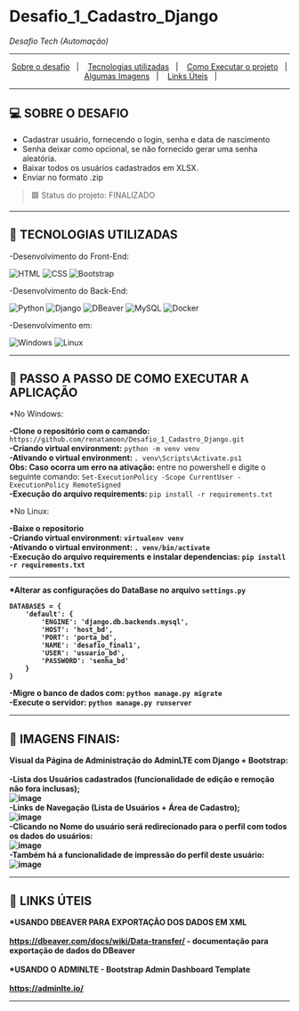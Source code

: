 # Desafio_1_Cadastro_Django

<i>Desafio Tech (Automação)</i><br>

<hr>
<p align="center">
  <a href="#desafio">Sobre o desafio</a>&nbsp;&nbsp;&nbsp;|&nbsp;&nbsp;&nbsp;
  <a href="#tecnologias">Tecnologias utilizadas</a>&nbsp;&nbsp;&nbsp;|&nbsp;&nbsp;&nbsp;
  <a href="#instalacao">Como Executar o projeto</a>&nbsp;&nbsp;&nbsp;|&nbsp;&nbsp;&nbsp;  
  <a href="#imagens">Algumas Imagens</a>&nbsp;&nbsp;&nbsp;|&nbsp;&nbsp;&nbsp; 
  <a href="#links_apps">Links Úteis</a>&nbsp;&nbsp;&nbsp;|&nbsp;&nbsp;&nbsp;
</p>
<hr>

## <a id="projeto"> 💻 SOBRE O DESAFIO </a><br>

- Cadastrar usuário, fornecendo o login, senha e data de nascimento
- Senha deixar como opcional, se não fornecido gerar uma senha aleatória.
- Baixar todos os usuários cadastrados em XLSX.
- Enviar no formato .zip

> 🟩 Status do projeto: FINALIZADO <br>
<hr>
  
  ## <a id="tecnologias"> 🧪 TECNOLOGIAS UTILIZADAS </a>

-Desenvolvimento do Front-End:

![HTML](https://img.shields.io/badge/HTML5-E34F26?style=for-the-badge&logo=html5&logoColor=white)
![CSS](https://img.shields.io/badge/CSS3-1572B6?style=for-the-badge&logo=css3&logoColor=white)
![Bootstrap](https://img.shields.io/badge/Bootstrap-563D7C?style=for-the-badge&logo=bootstrap&logoColor=white)

-Desenvolvimento do Back-End:

![Python](https://img.shields.io/badge/Python-3776AB?style=for-the-badge&logo=python&logoColor=white)
![Django](https://img.shields.io/badge/Django-092E20?style=for-the-badge&logo=django&logoColor=green)
![DBeaver](https://img.shields.io/badge/Django-092E20?style=for-the-badge&logo=django&logoColor=green)
![MySQL](https://img.shields.io/badge/MySQL-005C84?style=for-the-badge&logo=mysql&logoColor=white)
![Docker](https://img.shields.io/badge/Docker-2CA5E0?style=for-the-badge&logo=docker&logoColor=white)

-Desenvolvimento em:

![Windows](https://img.shields.io/badge/Windows-0078D6?style=for-the-badge&logo=windows&logoColor=white)
![Linux](https://img.shields.io/badge/Linux-FCC624?style=for-the-badge&logo=linux&logoColor=black)

<hr>

## <a id="instalacao"> 🔴 PASSO A PASSO DE COMO EXECUTAR A APLICAÇÃO </a> 

*No Windows:

<b>-Clone o repositório com o camando:</b> `https://github.com/renatamoon/Desafio_1_Cadastro_Django.git` <br>
<b>-Criando virtual environment:</b> `python -m venv venv`<br>
<b>-Ativando o virtual environment: </b>`. venv\Scripts\Activate.ps1`<br>
<b>Obs: Caso ocorra um erro na ativação:</b> entre no powershell e digite o seguinte comando: `Set-ExecutionPolicy -Scope CurrentUser -ExecutionPolicy RemoteSigned`<br>
<b>-Execução do arquivo requirements: </b>`pip install -r requirements.txt`<br>

*No Linux:

<b>-Baixe o repositorio<br>
<b>-Criando virtual environment:</b> `virtualenv venv`<br>
<b>-Ativando o virtual environment:</b> `. venv/bin/activate`<br>
<b>-Execução do arquivo requirements e instalar dependencias:</b> `pip install -r requirements.txt`<br>
  
 <hr> 
  
*Alterar as configurações do DataBase no arquivo <b>`settings.py`</b> <br>

```
DATABASES = {
    'default': {
        'ENGINE': 'django.db.backends.mysql',
        'HOST': 'host_bd',
        'PORT': 'porta_bd',
        'NAME': 'desafio_final1',
        'USER': 'usuario_bd',
        'PASSWORD': 'senha_bd'    
    }
}
```

-Migre o banco de dados com: `python manage.py migrate` <br>
-Execute o servidor: `python manage.py runserver` <br>
  
<hr>

## <a id="imagens"> 🔴 IMAGENS FINAIS: </a> 

Visual da Página de Administração do AdminLTE com Django + Bootstrap:<br>
<br>
-Lista dos Usuários cadastrados (funcionalidade de edição e remoção não fora inclusas);
<br>
![image](https://user-images.githubusercontent.com/87100340/143511328-98bfc273-842d-4ea6-8820-671d1690b0c0.png)
<br>
-Links de Navegação (Lista de Usuários + Área de Cadastro);<br>
![image](https://user-images.githubusercontent.com/87100340/143511473-0eba91e3-b901-42ee-a39f-23b6f29288d0.png)
<br>
-Clicando no Nome do usuário será redirecionado para o perfil com todos os dados do usuários:
<br>
![image](https://user-images.githubusercontent.com/87100340/143511496-8a836b97-6370-4a40-90b6-3b2821a2b1c6.png)
<br>
-Também há a funcionalidade de impressão do perfil deste usuário:
<br>
![image](https://user-images.githubusercontent.com/87100340/143511623-fb3a0146-1e03-4a70-a6f9-17c6f0288538.png)

<hr>
  
## <a id="links_apps"> 🔴 LINKS ÚTEIS </a> 

*USANDO DBEAVER PARA EXPORTAÇÃO DOS DADOS EM XML <br>
<br>
https://dbeaver.com/docs/wiki/Data-transfer/ - documentação para exportação de dados do DBeaver<br>
<br>
*USANDO O ADMINLTE - Bootstrap Admin Dashboard Template<br>
<br>
https://adminlte.io/<br>
  
<hr>

